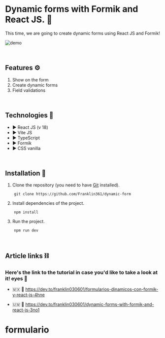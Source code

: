 # Dynamic forms with Formik and React JS. 📝

This time, we are going to create dynamic forms using React JS and Formik!

![demo](https://res.cloudinary.com/dnxchppfm/image/upload/v1664039460/formik/02_cp6yyw.png)


&nbsp;

## **Features ⚙️**

1. Show on the form
2. Create dynamic forms
3. Field validations

&nbsp;

## **Technologies 🧪**

- ▶️ React JS (v 18)
- ▶️ Vite JS
- ▶️ TypeScript
- ▶️ Formik
- ▶️ CSS vanilla 

&nbsp;

## **Installation 🧰**

1. Clone the repository (you need to have [Git](https://git-scm.com) installed).

```shell
    git clone https://github.com/Franklin361/dynamic-form
```

2.  Install dependencies of the project.

```shell
    npm install
```

3. Run the project.
```shell
    npm run dev
```

&nbsp;

## **Article links ⛓️**

### Here's the link to the tutorial in case you'd like to take a look at it! eyes 👀

- 🇲🇽 🔗 https://dev.to/franklin030601/formularios-dinamicos-con-formik-y-react-js-4hne

- 🇺🇲 🔗 https://dev.to/franklin030601/dynamic-forms-with-formik-and-react-js-3no1
# formulario
